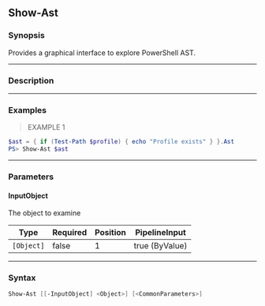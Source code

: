 Show-Ast
--------

### Synopsis
Provides a graphical interface to explore PowerShell AST.

---

### Description

---

### Examples
> EXAMPLE 1

```PowerShell
$ast = { if (Test-Path $profile) { echo "Profile exists" } }.Ast
PS> Show-Ast $ast
```

---

### Parameters
#### **InputObject**
The object to examine

|Type      |Required|Position|PipelineInput |
|----------|--------|--------|--------------|
|`[Object]`|false   |1       |true (ByValue)|

---

### Syntax
```PowerShell
Show-Ast [[-InputObject] <Object>] [<CommonParameters>]
```
